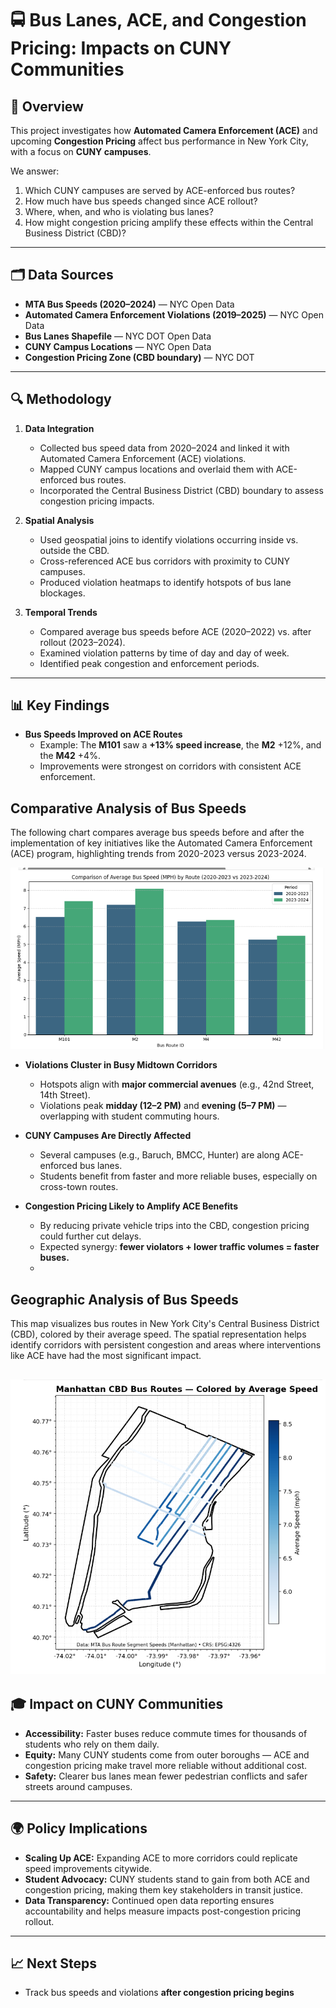 # 🚍 Bus Lanes, ACE, and Congestion Pricing: Impacts on CUNY Communities

## 📌 Overview
This project investigates how **Automated Camera Enforcement (ACE)** and upcoming **Congestion Pricing** affect bus performance in New York City, with a focus on **CUNY campuses**.

We answer:
1. Which CUNY campuses are served by ACE-enforced bus routes?
2. How much have bus speeds changed since ACE rollout?
3. Where, when, and who is violating bus lanes?
4. How might congestion pricing amplify these effects within the Central Business District (CBD)?

---

## 🗂️ Data Sources
- **MTA Bus Speeds (2020–2024)** — NYC Open Data  
- **Automated Camera Enforcement Violations (2019–2025)** — NYC Open Data  
- **Bus Lanes Shapefile** — NYC DOT Open Data  
- **CUNY Campus Locations** — NYC Open Data  
- **Congestion Pricing Zone (CBD boundary)** — NYC DOT  

---

## 🔍 Methodology
1. **Data Integration**  
   - Collected bus speed data from 2020–2024 and linked it with Automated Camera Enforcement (ACE) violations.  
   - Mapped CUNY campus locations and overlaid them with ACE-enforced bus routes.  
   - Incorporated the Central Business District (CBD) boundary to assess congestion pricing impacts.  

2. **Spatial Analysis**  
   - Used geospatial joins to identify violations occurring inside vs. outside the CBD.  
   - Cross-referenced ACE bus corridors with proximity to CUNY campuses.  
   - Produced violation heatmaps to identify hotspots of bus lane blockages.  

3. **Temporal Trends**  
   - Compared average bus speeds before ACE (2020–2022) vs. after rollout (2023–2024).  
   - Examined violation patterns by time of day and day of week.  
   - Identified peak congestion and enforcement periods.  

---

## 📊 Key Findings
- **Bus Speeds Improved on ACE Routes**  
  - Example: The **M101** saw a **+13% speed increase**, the **M2** +12%, and the **M42** +4%.  
  - Improvements were strongest on corridors with consistent ACE enforcement.  

## Comparative Analysis of Bus Speeds

The following chart compares average bus speeds before and after the implementation of key initiatives like the Automated Camera Enforcement (ACE) program, highlighting trends from 2020-2023 versus 2023-2024.

![Comparison of Bus Speeds 2020-2023 vs 2023-2024](https://github.com/rayj1981/MTA-Datathon-2025-Bus-Automated-Camera-Enforcement-ACE-Violations/blob/main/Pictures/comparison_bus_speeds_2020-2023_vs_2023-2024.png)


- **Violations Cluster in Busy Midtown Corridors**  
  - Hotspots align with **major commercial avenues** (e.g., 42nd Street, 14th Street).  
  - Violations peak **midday (12–2 PM)** and **evening (5–7 PM)** — overlapping with student commuting hours.  

- **CUNY Campuses Are Directly Affected**  
  - Several campuses (e.g., Baruch, BMCC, Hunter) are along ACE-enforced bus lanes.  
  - Students benefit from faster and more reliable buses, especially on cross-town routes.  

- **Congestion Pricing Likely to Amplify ACE Benefits**  
  - By reducing private vehicle trips into the CBD, congestion pricing could further cut delays.  
  - Expected synergy: **fewer violators + lower traffic volumes = faster buses.**
  -  
## Geographic Analysis of Bus Speeds

This map visualizes bus routes in New York City's Central Business District (CBD), colored by their average speed. The spatial representation helps identify corridors with persistent congestion and areas where interventions like ACE have had the most significant impact.

![CBD Bus Routes Colored by Average Speed](https://github.com/rayj1981/MTA-Datathon-2025-Bus-Automated-Camera-Enforcement-ACE-Violations/blob/main/Pictures/CBD_routes_colored_by_average_speed.png)
---

## 🎓 Impact on CUNY Communities
- **Accessibility:** Faster buses reduce commute times for thousands of students who rely on them daily.  
- **Equity:** Many CUNY students come from outer boroughs — ACE and congestion pricing make travel more reliable without additional cost.  
- **Safety:** Clearer bus lanes mean fewer pedestrian conflicts and safer streets around campuses.  

---

## 🌍 Policy Implications
- **Scaling Up ACE:** Expanding ACE to more corridors could replicate speed improvements citywide.  
- **Student Advocacy:** CUNY students stand to gain from both ACE and congestion pricing, making them key stakeholders in transit justice.  
- **Data Transparency:** Continued open data reporting ensures accountability and helps measure impacts post-congestion pricing rollout.  

---

## 📈 Next Steps
- Track bus speeds and violations **after congestion pricing begins** 

